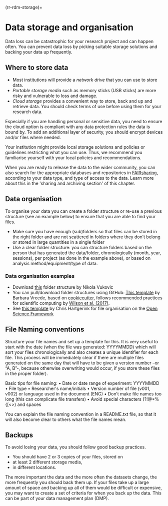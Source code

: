 (rr-rdm-storage)=
# Data storage and organisation

Data loss can be catastrophic for your research project and can happen often. You can prevent data loss by picking
suitable storage solutions and backing your data up frequently.

## Where to store data

- Most institutions will provide a _network drive_ that you can use to store data.
- _Portable storage media_ such as memory sticks (USB sticks) are more risky and vulnerable to loss and damage.
- _Cloud storage_ provides a convenient way to store, back and up and retrieve data.
You should check terms of use before using them for your research data.

Especially if you are handling personal or sensitive data, you need to ensure the cloud option is compliant with any
data protection rules the data is bound by.
To add an additional layer of security, you should encrypt devices and/or
files where needed.

Your institution might provide local storage solutions and policies or guidelines restricting what you can use.
Thus, we recommend you familiarise yourself with your local policies and recommendations.

When you are ready to release the data to the wider community, you can also search for the appropriate databases and repositories in [FAIRsharing](https://fairsharing.org/databases), according to your data type, and type of access to the data.
Learn more about this in the 'sharing and archiving section' of this chapter. 

## Data organisation

To organise your data you can create a folder structure or re-use a previous structure (see an example below) to ensure that you are able to find your files.

-	Make sure you have enough (sub)folders so that files can be stored in the right folder and are not scattered in folders where they don’t belong or stored in large quantities in a single folder
-	Use a clear folder structure: you can structure folders based on the person that has generated the data/folder, chronologically (month, year, sessions), per project (as done in the example above), or based on analysis method/equipment/type of data.

### Data organisation examples

- Download [this](http://nikola.me/folder_structure.html) folder structure by Nikola Vukovic
- You can pull/download folder structures using GitHub: 
[This template](https://github.com/bvreede/good-enough-project) by Barbara Vreede, based on [cookiecutter](https://github.com/cookiecutter/cookiecutter), follows recommended practices for scientific computing by [Wilson et al. (2017)](https://doi.org/10.1371/journal.pcbi.1005510).
- See [this template](https://osf.io/4sdn3/) by Chris Hartgerink for file organisation on the [Open Science Framework](https://osf.io/)


## File Naming conventions

Structure your file names and set up a template for this.
 It is very useful to start with the date (when the file was generated: YYYYMMDD) which will sort your files chronologically and also creates a unique identifier for each file.
 This process will be immediately clear if there are multiple files generated on the same day that will have to be given a version number –or “A, B”-, because otherwise overwriting would occur, if you store these files in the proper folder).

Basic tips for file naming:
• Date or date range of experiment: YYYYMMDD
• File type
• Researcher's name/initials
• Version number of file (v001, v002) or language used in the document (ENG)
• Don’t make file names too long (this can complicate file transfers)
• Avoid special characters (?\!@\*%{[<>) and spaces

You can explain the file naming convention in a README.txt file, so that it will also become clear to others what the file names mean.

## Backups

To avoid losing your data, you should follow good backup practices.

- You should have 2 or 3 copies of your files, stored on
- at least 2 different storage media,
- in different locations.

The more important the data and the more often the datasets change, the more frequently you should back them up.
If your files take up a large amount of space and backing up all of them would be difficult or expensive, you may want to create a set of criteria for when you back up the data. This can be part of your data management plan (DMP).
